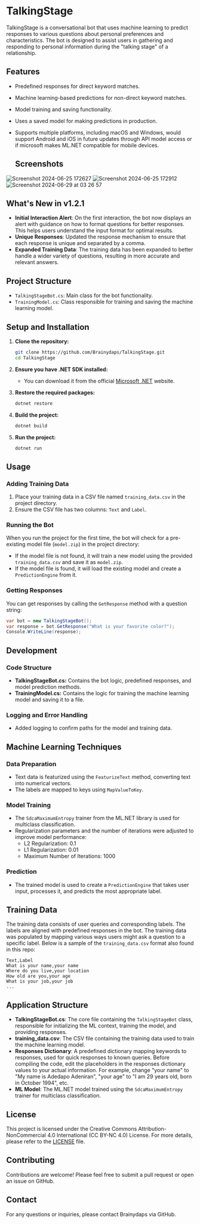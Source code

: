 # TalkingStage

TalkingStage is a conversational bot that uses machine learning to predict responses to various questions about personal preferences and characteristics. The bot is designed to assist users in gathering and responding to personal information during the "talking stage" of a relationship.

## Features

- Predefined responses for direct keyword matches.
- Machine learning-based predictions for non-direct keyword matches.
- Model training and saving functionality.
- Uses a saved model for making predictions in production.
- Supports multiple platforms, including macOS and Windows, would support Android and iOS in future updates through API model access or if microsoft makes ML.NET compatible for mobile devices.

  ## Screenshots
![Screenshot 2024-06-25 172627](https://github.com/Brainydaps/TalkingStage/assets/41041115/7b8825b7-c394-4861-92b6-55dd1c005c8d)
![Screenshot 2024-06-25 172912](https://github.com/Brainydaps/TalkingStage/assets/41041115/2a04c075-23b4-4ae5-a9c1-87972993eff6)
![Screenshot 2024-06-29 at 03 26 57](https://github.com/Brainydaps/TalkingStage/assets/41041115/b3a18c48-0370-4471-8e84-2e24a2abfdd3)

## What's New in v1.2.1

- **Initial Interaction Alert**: On the first interaction, the bot now displays an alert with guidance on how to format questions for better responses. This helps users understand the input format for optimal results.
- **Unique Responses**: Updated the response mechanism to ensure that each response is unique and separated by a comma.
- **Expanded Training Data**: The training data has been expanded to better handle a wider variety of questions, resulting in more accurate and relevant answers.

## Project Structure

- `TalkingStageBot.cs`: Main class for the bot functionality.
- `TrainingModel.cs`: Class responsible for training and saving the machine learning model.

## Setup and Installation

1. **Clone the repository:**

    ```sh
    git clone https://github.com/Brainydaps/TalkingStage.git
    cd TalkingStage
    ```

2. **Ensure you have .NET SDK installed:**
    - You can download it from the official [Microsoft .NET](https://dotnet.microsoft.com/download) website.

3. **Restore the required packages:**

    ```sh
    dotnet restore
    ```

4. **Build the project:**

    ```sh
    dotnet build
    ```

5. **Run the project:**

    ```sh
    dotnet run
    ```

## Usage

### Adding Training Data

1. Place your training data in a CSV file named `training_data.csv` in the project directory.
2. Ensure the CSV file has two columns: `Text` and `Label`.

### Running the Bot

When you run the project for the first time, the bot will check for a pre-existing model file (`model.zip`) in the project directory:
- If the model file is not found, it will train a new model using the provided `training_data.csv` and save it as `model.zip`.
- If the model file is found, it will load the existing model and create a `PredictionEngine` from it.

### Getting Responses

You can get responses by calling the `GetResponse` method with a question string:
```csharp
var bot = new TalkingStageBot();
var response = bot.GetResponse("What is your favorite color?");
Console.WriteLine(response);
```

## Development

### Code Structure

- **TalkingStageBot.cs:** Contains the bot logic, predefined responses, and model prediction methods.
- **TrainingModel.cs:** Contains the logic for training the machine learning model and saving it to a file.

### Logging and Error Handling

- Added logging to confirm paths for the model and training data.

## Machine Learning Techniques

### Data Preparation
- Text data is featurized using the `FeaturizeText` method, converting text into numerical vectors.
- The labels are mapped to keys using `MapValueToKey`.

### Model Training
- The `SdcaMaximumEntropy` trainer from the ML.NET library is used for multiclass classification.
- Regularization parameters and the number of iterations were adjusted to improve model performance:
  - L2 Regularization: 0.1
  - L1 Regularization: 0.01
  - Maximum Number of Iterations: 1000

### Prediction
- The trained model is used to create a `PredictionEngine` that takes user input, processes it, and predicts the most appropriate label.

## Training Data

The training data consists of user queries and corresponding labels. The labels are aligned with predefined responses in the bot. The training data was populated by mapping various ways users might ask a question to a specific label. Below is a sample of the `training_data.csv` format also found in this repo:

```csv
Text,Label
What is your name,your name
Where do you live,your location
How old are you,your age
What is your job,your job
...
```

## Application Structure

- **TalkingStageBot.cs**: The core file containing the `TalkingStageBot` class, responsible for initializing the ML context, training the model, and providing responses.
- **training_data.csv**: The CSV file containing the training data used to train the machine learning model.
- **Responses Dictionary**: A predefined dictionary mapping keywords to responses, used for quick responses to known queries. Before compiling the code, edit the placeholders in the responses dictionary values to your actual information. For example, change "your name" to "My name is Adedapo Adeniran", "your age" to "I am 29 years old, born in October 1994", etc.
- **ML Model**: The ML.NET model trained using the `SdcaMaximumEntropy` trainer for multiclass classification.

## License

This project is licensed under the Creative Commons Attribution-NonCommercial 4.0 International (CC BY-NC 4.0) License. For more details, please refer to the [LICENSE](LICENSE) file.

## Contributing

Contributions are welcome! Please feel free to submit a pull request or open an issue on GitHub.

## Contact

For any questions or inquiries, please contact Brainydaps via GitHub.
